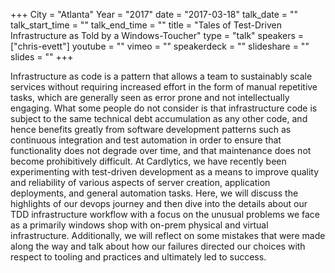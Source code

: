 +++
City = "Atlanta"
Year = "2017"
date = "2017-03-18"
talk_date = ""
talk_start_time = ""
talk_end_time = ""
title = "Tales of Test-Driven Infrastructure as Told by a Windows-Toucher"
type = "talk"
speakers = ["chris-evett"]
youtube = ""
vimeo = ""
speakerdeck = ""
slideshare = ""
slides = ""
+++

Infrastructure as code is a pattern that allows a team to sustainably scale services without requiring increased effort in the form of manual repetitive tasks, which are generally seen as error prone and not intellectually engaging. What some people do not consider is that infrastructure code is subject to the same technical debt accumulation as any other code, and hence benefits greatly from software development patterns such as continuous integration and test automation in order to ensure that functionality does not degrade over time, and that maintenance does not become prohibitively difficult. At Cardlytics, we have recently been experimenting with test-driven development as a means to improve quality and reliability of various aspects of server creation, application deployments, and general automation tasks. Here, we will discuss the highlights of our devops journey and then dive into the details about our TDD infrastructure workflow with a focus on the unusual problems we face as a primarily windows shop with on-prem physical and virtual infrastructure. Additionally, we will reflect on some mistakes that were made along the way and talk about how our failures directed our choices with respect to tooling and practices and ultimately led to success.
